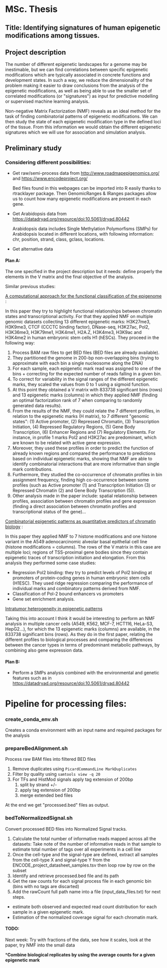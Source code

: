 # MSc. Thesis

## Title: Identifying signatures of human epigenetic modifications among tissues.

## Project description

The number of different epigenetic landscapes for a genome may be inestimable, but we can find correlations between specific epigenetic modifications which are typically associated in concrete functions and development states. In such a way, we reduce the dimensionality of the problem making it easier to draw conclusions from the analysis of the epigenetic modifications, as well as being able to use the smaller set of correlated modifications (or "signatures") as input for predictive modelling or supervised machine learning analysis.

Non-negative Matrix Factorization (NMF) reveals as an ideal method for the task of finding combinatorial patterns of epigenetic modifications. We can then study the state of each epigenetic modification type in the defined loci of the tissue. From this information we would obtain the different epigenetic signatures which we will use for association and simulation analysis.

## Preliminary study

### Considering different possibilities:

- Get raw/semi-process data from http://www.roadmapepigenomics.org/ and https://www.encodeproject.org/

  Bed files found in this webpages can be imported into R easily thanks to rtracklayer package. Then GenomicRanges & IRanges packages allow us to count how many epigenetic modifications are present in each gene.

- Get Arabidopsis data from https://datadryad.org/resource/doi:10.5061/dryad.80442

  Arabidopsis data includes Single Methylation Polymorfisms (SMPs) for Arabidopsis located in different locations, with following information: chr, position, strand, class, gclass, locations.

- Get alternative data

#### Plan A:

The one specified in the project description but it needs: define properly the elements in the V matrix and the final objective of the analysis.

Similar previous studies:

[A computational approach for the functional classification of the epigenome](https://epigeneticsandchromatin.biomedcentral.com/articles/10.1186/s13072-017-0131-7) :

In this paper they try to highlight functional relationships between chromatin states and transcriptional activity. For that they applied NMF on multiple genomic datasets collecting 13 different epigenetic marks: H3K27me3, H3K9me3, CTCF (CCCTC binding factor), DNase-seq, H3K27ac, Pol2, H3K36me3, H3K79me1, H3K4me1, H2A.Z, H3K4me3, H3K9ac and H3K4me2 in human embryonic stem cells H1 (hESCs). They proceed in the following way:

1. Process BAM raw files to get BED files (BED files are already available).
2. They partitioned the genome in 200-bp non-overlapping bins (trying to approximate with each bin a single nucleosome along the DNA)
3. For each sample, each epigenetic mark read was assigned to one of the bins + correcting for the expected number of reads falling in a given bin.
4. To correct for variability in the signal ranges of the different epigenetic marks, they scaled the values from 0 to 1 using a sigmoid function.
5. At this point they obtained a V matrix with 833738 significant bins (rows) and 13 epigenetic marks (columns) in which they applied NMF (finding an optimal factorization rank of 7 when comparing to randomly generated data results).
6. From the results of the NMF, they could relate the 7 different profiles, in relation to the epigenetic marks (H matrix), to 7 different "genomic states": (1) Active promoter, (2) Repressed Chromatin, (3) Transcription Initiation, (4) Repressed Regulatory Regions, (5) Gene Body Transcription, (6) Enhancer Regions and (7) Regulatory Elements. For instance, in profile 1 marks Pol2 and H3K27ac are predominant, which are known to be related with active gene expression.
7. Moreover, they used these profiles in order to predict the function of already known regions and compared the performance to predictions based on individual epigenetic marks, showing that NMF are able to identify combinatorial interactions that are more informative than single mark contributions.
8. Furthermore, they studied the co-occurrence of chromatin profiles in bin assignment frequency, finding high co-occurrence between some profiles (such as Active promoter (1) and Transcription Initiation (3) or Repressed Chromatin (2) and Gene Body Transcription (5)).
9. Other analysis made in the paper include: spatial relationship between profiles, association between chromatin profiles and gene expression (finding a direct association between chromatin profiles and transcriptional status of the gene)...

[Combinatorial epigenetic patterns as quantitative predictors of chromatin biology](https://bmcgenomics.biomedcentral.com/articles/10.1186/1471-2164-15-76 ) :

In this paper they applied NMF to 7 histone modifications and one histone variant in the A549 adenocarcinomic alveolar basal epithelial cell line (histone modifications = columns). The rows of the V matrix in this case are multiple loci; regions of TSS-proximal gene bodies since they contain epigenetic traces of transcription initiation and elongation. From this analysis they performed some case studies:

- Regression Pol2 binding: they try to predict levels of Pol2 binding at promoters of protein-coding genes in human embryonic stem cells (H1ESC). They used ridge regression comparing the performance of individual marks and combinatory patterns derived from NMF.
- Classification of Pol-2 bound enhancers vs promoters
- Gene set enrichment analysis.

[Intratumor heterogeneity in epigenetic patterns](https://www.sciencedirect.com/science/article/pii/S1044579X17302262)



Taking this into account I think it would be interesting to perform an NMF analysis in multiple cancer cells (A549, K562, MCF-7, HCT116, HeLa-S3, HepG2...), for which the 13 epigenetic marks (columns) are available, in the 833738 significant bins (rows). As they do in the first paper, relating the different profiles to biological processes and comparing the differences between the cancer types in terms of predominant metabolic pathways, by combining also gene expression data.

#### Plan B:

- Perform a SMPs analysis combined with the environmental and genetic features such as in https://datadryad.org/resource/doi:10.5061/dryad.80442





# Pipeline for processing files:

### create_conda_env.sh

Creates a conda environment with an input name and required packages for the analysis



### prepareBedAlignment.sh

Process raw BAM files into filtered BED files

1. Remove duplicates using `PicardCommandLine MarkDuplicates`
2. Filter by quality using `samtools view -q 20`
3. For TFs and HistMod signals apply tag extension of 200bp
   1. split by strand +/-
   2. apply tag extension of 200bp
   3. merge extended bed files

At the end we get "processed.bed" files as output.



### bedToNormalizedSignal.sh
Convert processed BED files into Normalized Signal tracks.

1. Calculate the total number of informative reads mapped across all the datasets: Take note of the number of informative reads in that sample to estimate total number of tags over all experiments in a cell line
2. Once the cell-type and the signal-type are defined, extract all samples from the cell-type X and signal-type Y from the ENCODE_project_datasheet_samples.tsv then loop row by row on the subset
3. Identify and retrieve processed.bed file and its path
4. Get the raw counts for each signal process file in each genomic bin (bins with no tags are discarted)
5. Add the rawCount full path name into a file (input_data_files.txt) for next steps.



- estimate both observed and expected read count distribution for each sample in a given epigenetic mark.
- Estimation of the normalized coverage signal for each chromatin mark.


#### TODO:
Next week: Try with fractions of the data, see how it scales, look at the paper, try NMF into the small data

***Combine biological replicates by using the average counts for a given epigenetic mark**

